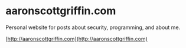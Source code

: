 aaronscottgriffin.com
=====================

Personal website for posts about security, programming, and about me.

[http://aaronscottgriffin.com](http://aaronscottgriffin.com)

